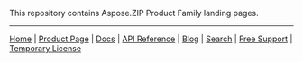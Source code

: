This repository contains Aspose.ZIP Product Family landing pages.


------------
[Home](https://www.aspose.com/) | [Product Page](https://products.aspose.com/zip/) | [Docs](https://docs.aspose.com/zip/) | [API Reference](https://apireference.aspose.com/zip) | [Blog](https://blog.aspose.com/category/zip/) | [Search](https://search.aspose.com/) | [Free Support](https://forum.aspose.com/c/zip) | [Temporary License](https://purchase.aspose.com/temporary-license)

